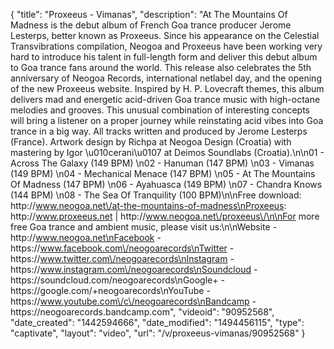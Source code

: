 {
    "title": "Proxeeus - Vimanas",
    "description": "At The Mountains Of Madness is the debut album of French Goa trance producer Jerome Lesterps, better known as Proxeeus. Since his appearance on the Celestial Transvibrations compilation, Neogoa and Proxeeus have been working very hard to introduce his talent in full-length form and deliver this debut album to Goa trance fans around the world. This release also celebrates the 5th anniversary of Neogoa Records, international netlabel day, and the opening of the new Proxeeus website. Inspired by H. P. Lovecraft themes, this album delivers mad and energetic acid-driven Goa trance music with high-octane melodies and grooves. This unusual combination of interesting concepts will bring a listener on a proper journey while reinstating acid vibes into Goa trance in a big way. All tracks written and produced by Jerome Lesterps (France). Artwork design by Richpa at Neogoa Design (Croatia) with mastering by Igor \u010cerani\u0107 at Deimos Soundlabs (Croatia).\n\n01 - Across The Galaxy (149 BPM) \n02 - Hanuman (147 BPM) \n03 - Vimanas (149 BPM) \n04 - Mechanical Menace (147 BPM) \n05 - At The Mountains Of Madness (147 BPM) \n06 - Ayahuasca (149 BPM) \n07 - Chandra Knows (144 BPM) \n08 - The Sea Of Tranquility (100 BPM)\n\nFree download: http:\/\/www.neogoa.net\/at-the-mountains-of-madness\nProxeeus: http:\/\/www.proxeeus.net | http:\/\/www.neogoa.net\/proxeeus\/\n\nFor more free Goa trance and ambient music, please visit us:\n\nWebsite - http:\/\/www.neogoa.net\nFacebook - https:\/\/www.facebook.com\/neogoarecords\nTwitter - https:\/\/www.twitter.com\/neogoarecords\nInstagram - https:\/\/www.instagram.com\/neogoarecords\nSoundcloud - https:\/\/soundcloud.com\/neogoarecords\nGoogle+ - https:\/\/google.com\/+neogoarecords\nYouTube - https:\/\/www.youtube.com\/c\/neogoarecords\nBandcamp - https:\/\/neogoarecords.bandcamp.com",
    "videoid": "90952568",
    "date_created": "1442594666",
    "date_modified": "1494456115",
    "type": "captivate",
    "layout": "video",
    "url": "\/v\/proxeeus-vimanas\/90952568"
}